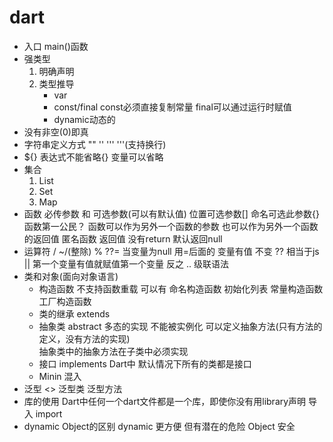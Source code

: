 # dart
  - 入口  main()函数
  - 强类型
    1. 明确声明  
    2. 类型推导
        - var
        - const/final
          const必须直接复制常量  final可以通过运行时赋值
        - dynamic动态的
  - 没有非空(0)即真
  - 字符串定义方式 "" ''  ''' '''(支持换行)
  - ${}  表达式不能省略{}  变量可以省略
  - 集合
    1. List
    2. Set
    3. Map
  - 函数
    必传参数 和 可选参数(可以有默认值)
    位置可选参数[]  命名可选此参数{}
    函数第一公民？
      函数可以作为另外一个函数的参数  也可以作为另外一个函数的返回值
    匿名函数
    返回值   没有return  默认返回null
  - 运算符
    / ~/(整除) % 
    ??= 当变量为null 用=后面的   变量有值 不变
    ?? 相当于js ||   第一个变量有值就赋值第一个变量 反之
    .. 级联语法
  - 类和对象(面向对象语言)
    - 构造函数
      不支持函数重载  可以有  命名构造函数
      初始化列表
      常量构造函数
      工厂构造函数
    - 类的继承 extends
    - 抽象类 abstract   多态的实现
      不能被实例化
      可以定义抽象方法(只有方法的定义，没有方法的实现)  
      抽象类中的抽象方法在子类中必须实现
    - 接口  implements
       Dart中 默认情况下所有的类都是接口
    - Minin 混入
  - 泛型
    <> 泛型类 泛型方法
  - 库的使用
    Dart中任何一个dart文件都是一个库，即使你没有用library声明
    导入 import
  - dynamic Object的区别
    dynamic 更方便  但有潜在的危险
    Object 安全
    

